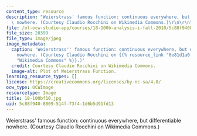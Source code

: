 ```yaml
---
content_type: resource
description: "Weierstrass' famous function: continuous everywhere, but differentiable\
  \ nowhere. (Courtesy Claudio Rocchini on Wikimedia Commons.)\r\n\r\n"
file: /ol-ocw-studio-app/courses/18-100b-analysis-i-fall-2010/5c88f9408009514f73f41d6b5d91fd13_18-100bf10.jpg
file_size: 20399
file_type: image/jpeg
image_metadata:
  caption: 'Weierstrass'' famous function: continuous everywhere, but differentiable
    nowhere. (Courtesy Claudio Rocchini on {{% resource_link "0e81d1a0-a340-48ad-b76e-e1a2fb6fb18b"
    "Wikimedia Commons" %}}.)'
  credit: Courtesy Claudio Rocchini on Wikimedia Commons.
  image-alt: Plot of Weierstrass Function.
learning_resource_types: []
license: https://creativecommons.org/licenses/by-nc-sa/4.0/
ocw_type: OCWImage
resourcetype: Image
title: 18-100bf10.jpg
uid: 5c88f940-8009-514f-73f4-1d6b5d91fd13
---
```

Weierstrass' famous function: continuous everywhere, but differentiable nowhere. (Courtesy Claudio Rocchini on Wikimedia Commons.)

